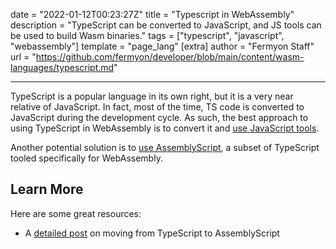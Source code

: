 date = "2022-01-12T00:23:27Z"
title = "Typescript in WebAssembly"
description = "TypeScript can be converted to JavaScript, and JS tools can be used to build Wasm binaries."
tags = ["typescript", "javascript", "webassembly"]
template = "page_lang"
[extra]
author = "Fermyon Staff"
url = "https://github.com/fermyon/developer/blob/main/content/wasm-languages/typescript.md"

---

TypeScript is a popular language in its own right, but it is a very near relative of JavaScript.
In fact, most of the time, TS code is converted to JavaScript during the development cycle.
As such, the best approach to using TypeScript in WebAssembly is to convert it and [use JavaScript tools](/wasm-languages/javascript).

Another potential solution is to [use AssemblyScript](/wasm-languages/assemblyscript), a subset of TypeScript tooled specifically for WebAssembly.

## Learn More

Here are some great resources:

- A [detailed post](https://blog.bitsrc.io/typescript-to-webassembly-the-what-the-how-and-the-why-3916a2561d37) on moving from TypeScript to AssemblyScript